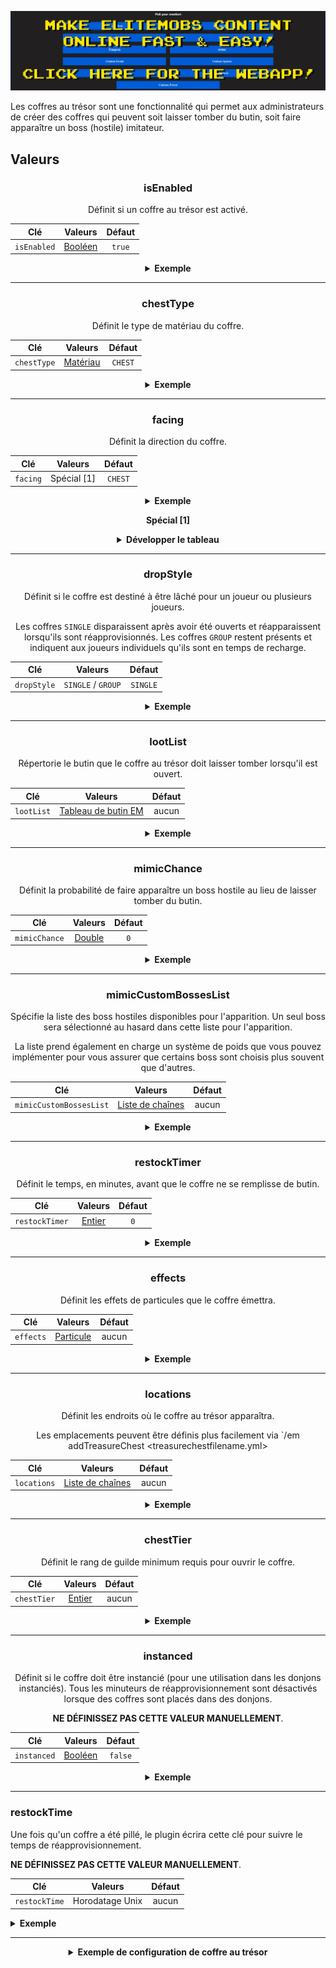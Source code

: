 [![webapp_banner.jpg](../../../img/wiki/webapp_banner.jpg)](https://magmaguy.com/webapp/webapp.html)

Les coffres au trésor sont une fonctionnalité qui permet aux administrateurs de créer des coffres qui peuvent soit
laisser tomber du butin, soit faire apparaître un boss (hostile) imitateur.

<div align="center">

<div align="left">

## Valeurs

</div>

### isEnabled

Définit si un coffre au trésor est activé.

| Clé         |       Valeurs       | Défaut |
|-------------|:-------------------:|:------:|
| `isEnabled` | [Booléen](#boolean) | `true` |

<details> 

<summary><b>Exemple</b></summary>

<div align="left">

```yml
isEnabled: true
```

</div>

</details>

***

### chestType

Définit le type de matériau du coffre.

| Clé         |        Valeurs        | Défaut  |
|-------------|:---------------------:|:-------:|
| `chestType` | [Matériau](#material) | `CHEST` |

<details> 

<summary><b>Exemple</b></summary>

<div align="left">

```yml
chestType: CHEST
```

*Ceci doit être un matériau de coffre valide tel que `CHEST` ou `BARREL`*.

<div align="center">

![create_chest_material.jpg](../../../img/wiki/create_chest_material.jpg)

</div>

</div>

</details>

***

### facing

Définit la direction du coffre.

| Clé      |   Valeurs   | Défaut  |
|----------|:-----------:|:-------:|
| `facing` | Spécial [1] | `CHEST` |

<details> 

<summary><b>Exemple</b></summary>

<div align="left">

```yml
facing: CHEST
```

*Ceci doit être un matériau de coffre valide tel que `CHEST` ou `BARREL`*.

</div>

</details>

**Spécial [1]**

<details> 

<summary><b>Développer le tableau</b></summary>

| Orientation |
|-------------|
| `NORTH`     |
| `SOUTH`     |
| `WEST`      |
| `EAST`      |


</details>

***

### dropStyle

Définit si le coffre est destiné à être lâché pour un joueur ou plusieurs joueurs.

Les coffres `SINGLE` disparaissent après avoir été ouverts et réapparaissent lorsqu'ils sont réapprovisionnés. Les
coffres `GROUP` restent présents et indiquent aux joueurs individuels qu'ils sont en temps de recharge.

| Clé         |      Valeurs       |  Défaut  |
|-------------|:------------------:|:--------:|
| `dropStyle` | `SINGLE` / `GROUP` | `SINGLE` |

<details> 

<summary><b>Exemple</b></summary>

<div align="left">

```yml
dropStyle: SINGLE
```

</div>

</details>

***

### lootList

Répertorie le butin que le coffre au trésor doit laisser tomber lorsqu'il est ouvert.

| Clé        |                          Valeurs                           | Défaut |
|------------|:----------------------------------------------------------:|:------:|
| `lootList` | [Tableau de butin EM]($language$/elitemobs/loot_tables.md) | aucun  |

<details> 

<summary><b>Exemple</b></summary>

<div align="left">

```yml
lootList:
- filename=elite_scrap_tiny.yml:chance=0.90
- magmaguys_toothpick.yml
```

</div>

</details>

***

### mimicChance

Définit la probabilité de faire apparaître un boss hostile au lieu de laisser tomber du butin.

| Clé           |      Valeurs      | Défaut |
|---------------|:-----------------:|:------:|
| `mimicChance` | [Double](#double) |  `0`   |

<details> 

<summary><b>Exemple</b></summary>

<div align="left">

```yml
mimicChance: 0.5
```

</div>

</details>

***

### mimicCustomBossesList

Spécifie la liste des boss hostiles disponibles pour l'apparition. Un seul boss sera sélectionné au hasard dans cette
liste pour l'apparition.

La liste prend également en charge un système de poids que vous pouvez implémenter pour vous assurer que certains boss
sont choisis plus souvent que d'autres.

| Clé       |      Valeurs        | Défaut |
|-----------|:------------------:|:-------:|
| `mimicCustomBossesList` | [Liste de chaînes](#string_list) |  aucun   |

<details> 

<summary><b>Exemple</b></summary>

<div align="left">

```yml
mimicCustomBossesList:
- my_cool_mimic_boss.yml
- weak_mimic_boss.yml
```

*Si vous souhaitez attribuer des poids aux boss, la liste doit être formatée comme suit:*

```yml
mimicCustomBossesList:
- my_cool_mimic_boss.yml:60
- weak_mimic_boss.yml:40
```

*Dans cette configuration, `my_cool_mimic_boss.yml` est plus susceptible d'être choisi pour l'apparition
que `weak_mimic_boss.yml`.*

</div>

</details>

***

### restockTimer

Définit le temps, en minutes, avant que le coffre ne se remplisse de butin.

| Clé            |      Valeurs       | Défaut |
|----------------|:------------------:|:------:|
| `restockTimer` | [Entier](#integer) |  `0`   |

<details> 

<summary><b>Exemple</b></summary>

<div align="left">

```yml
restockTimer: 30
```

</div>

</details>

***

### effects

Définit les effets de particules que le coffre émettra.

| Clé       |                                    Valeurs                                     | Défaut |
|-----------|:------------------------------------------------------------------------------:|:------:|
| `effects` | [Particule](https://hub.spigotmc.org/javadocs/spigot/org/bukkit/Particle.html) | aucun  |

<details> 

<summary><b>Exemple</b></summary>

<div align="left">

```yml
effects:
- DRIP_LAVA
- SMOKE_NORMAL
```

<div align="center">

![create_chest_effects.jpg](../../../img/wiki/create_chest_effects.jpg)

</div>

</div>

</details>

***

### locations

Définit les endroits où le coffre au trésor apparaîtra.

Les emplacements peuvent être définis plus facilement via `/em addTreasureChest <treasurechestfilename.yml>

| Clé         |             Valeurs              | Défaut |
|-------------|:--------------------------------:|:------:|
| `locations` | [Liste de chaînes](#string_list) | aucun  |

<details> 

<summary><b>Exemple</b></summary>

<div align="left">

```yml
locations:
- my_world,10,50,10,0,0
- my_nether_world,12,58,12,0,0
```

</div>

</details>

***

### chestTier

Définit le rang de guilde minimum requis pour ouvrir le coffre.

| Clé         |      Valeurs       | Défaut |
|-------------|:------------------:|:------:|
| `chestTier` | [Entier](#integer) | aucun  |

<details> 

<summary><b>Exemple</b></summary>

<div align="left">

```yml
chestTier: 3
```

</div>

</details>

***

### instanced

Définit si le coffre doit être instancié (pour une utilisation dans les donjons instanciés).
Tous les minuteurs de réapprovisionnement sont désactivés lorsque des coffres sont placés dans des donjons.

**NE DÉFINISSEZ PAS CETTE VALEUR MANUELLEMENT**.

| Clé         |       Valeurs       | Défaut  |
|-------------|:-------------------:|:-------:|
| `instanced` | [Booléen](#boolean) | `false` |

<details> 

<summary><b>Exemple</b></summary>

<div align="left">

```yml
instanced: true
```

</div>

</details>

</div>

***

### restockTime

Une fois qu'un coffre a été pillé, le plugin écrira cette clé pour suivre le temps de réapprovisionnement.

**NE DÉFINISSEZ PAS CETTE VALEUR MANUELLEMENT**.

| Clé           |     Valeurs     | Défaut |
|---------------|:---------------:|:------:|
| `restockTime` | Horodatage Unix | aucun  |

<details> 

<summary><b>Exemple</b></summary>

<div align="left">

```yml
restockTime: 1707394380
```

</div>

</details>

</div>

***

<details> 

<summary align="center"><b>Exemple de configuration de coffre au trésor</b></summary>

<div align="left">

```yml
isEnabled: true
chestType: CHEST
facing: NORTH
dropStyle: MULTIPLE
lootList:
- filename=elite_scrap_tiny.yml:chance=0.90
- magmaguys_toothpick.yml:chance=0.95
mimicChance: 0.50
mimicCustomBossesList:
- balrog.yml
- killer_rabbit_of_caerbannog.yml
restockTimer: 1
effects: SMOKE_NORMAL
locations:
- world,0.0,-60.0,-14.0,0.0,0.0
```

<div align="center">

![create_chest_chest.jpg](../../../img/wiki/create_chest_chest.jpg)

</div>

</div>

</details>
